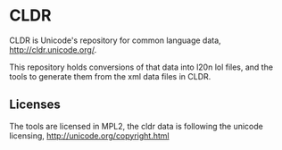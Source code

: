 CLDR
====

CLDR is Unicode's repository for common language data,
http://cldr.unicode.org/.

This repository holds conversions of that data into l20n lol files,
and the tools to generate them from the xml data files in CLDR.

Licenses
--------

The tools are licensed in MPL2, the cldr data is following the
unicode licensing, http://unicode.org/copyright.html
